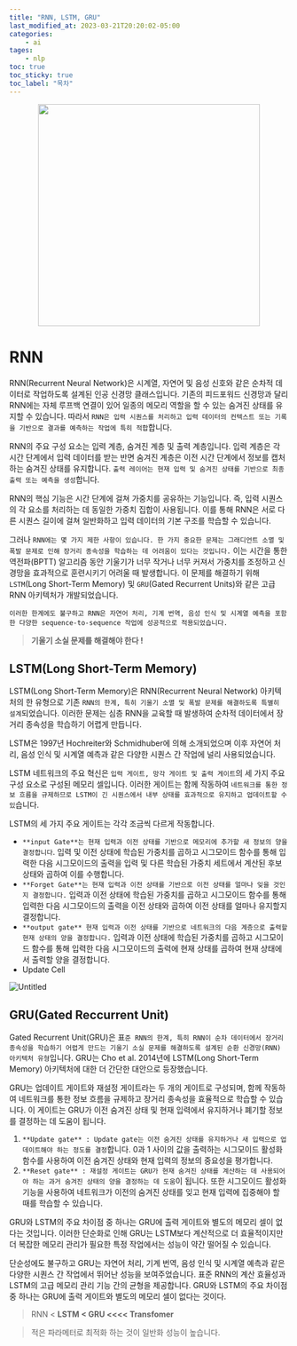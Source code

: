 ```yaml
---
title: "RNN, LSTM, GRU"
last_modified_at: 2023-03-21T20:20:02-05:00
categories:
    - ai
tages:
    - nlp
toc: true
toc_sticky: true
toc_label: "목차"
---
```



<p align="center">
<img src="../../../image/ai.png" 
width="400" height="400"/>
</p>




# RNN

RNN(Recurrent Neural Network)은 시계열, 자연어 및 음성 신호와 같은 순차적 데이터로 작업하도록 설계된 인공 신경망 클래스입니다. 기존의 피드포워드 신경망과 달리 RNN에는 자체 루프백 연결이 있어 일종의 메모리 역할을 할 수 있는 숨겨진 상태를 유지할 수 있습니다. 따라서 `RNN은 입력 시퀀스를 처리하고 입력 데이터의 컨텍스트 또는 기록을 기반으로 결과를 예측하는 작업에 특히 적합`합니다.

RNN의 주요 구성 요소는 입력 계층, 숨겨진 계층 및 출력 계층입니다. 입력 계층은 각 시간 단계에서 입력 데이터를 받는 반면 숨겨진 계층은 이전 시간 단계에서 정보를 캡처하는 숨겨진 상태를 유지합니다. `출력 레이어는 현재 입력 및 숨겨진 상태를 기반으로 최종 출력 또는 예측을 생성`합니다.

RNN의 핵심 기능은 시간 단계에 걸쳐 가중치를 공유하는 기능입니다. 즉, 입력 시퀀스의 각 요소를 처리하는 데 동일한 가중치 집합이 사용됩니다. 이를 통해 RNN은 서로 다른 시퀀스 길이에 걸쳐 일반화하고 입력 데이터의 기본 구조를 학습할 수 있습니다.

그러나 `RNN에는 몇 가지 제한 사항이 있습니다. 한 가지 중요한 문제는 그래디언트 소멸 및 폭발 문제로 인해 장거리 종속성을 학습하는 데 어려움이 있다는 것입니다.` 이는 시간을 통한 역전파(BPTT) 알고리즘 동안 기울기가 너무 작거나 너무 커져서 가중치를 조정하고 신경망을 효과적으로 훈련시키기 어려울 때 발생합니다. 이 문제를 해결하기 위해 `LSTM`(Long Short-Term Memory) 및 `GRU`(Gated Recurrent Units)와 같은 고급 RNN 아키텍처가 개발되었습니다.

`이러한 한계에도 불구하고 RNN은 자연어 처리, 기계 번역, 음성 인식 및 시계열 예측을 포함한 다양한 sequence-to-sequence 작업에 성공적으로 적용되었습니다.`

> **기울기 소실 문제를 해결해야 한다 !**
> 

## LSTM(Long Short-Term Memory)

LSTM(Long Short-Term Memory)은 RNN(Recurrent Neural Network) 아키텍처의 한 유형으로 기존 `RNN의 한계, 특히 기울기 소멸 및 폭발 문제를 해결하도록 특별히 설계`되었습니다. 이러한 문제는 심층 RNN을 교육할 때 발생하여 순차적 데이터에서 장거리 종속성을 학습하기 어렵게 만듭니다.

LSTM은 1997년 Hochreiter와 Schmidhuber에 의해 소개되었으며 이후 자연어 처리, 음성 인식 및 시계열 예측과 같은 다양한 시퀀스 간 작업에 널리 사용되었습니다.

LSTM 네트워크의 주요 혁신은 `입력 게이트, 망각 게이트 및 출력 게이트`의 세 가지 주요 구성 요소로 구성된 메모리 셀입니다. 이러한 게이트는 함께 작동하여 `네트워크를 통한 정보 흐름을 규제하므로 LSTM이 긴 시퀀스에서 내부 상태를 효과적으로 유지하고 업데이트할 수 있`습니다.

LSTM의 세 가지 주요 게이트는 각각 조금씩 다르게 작동합니다.

- `**input Gate**는 현재 입력과 이전 상태를 기반으로 메모리에 추가할 새 정보의 양을 결정합니다`. 입력 및 이전 상태에 학습된 가중치를 곱하고 시그모이드 함수를 통해 입력한 다음 시그모이드의 출력을 입력 및 다른 학습된 가중치 세트에서 계산된 후보 상태와 곱하여 이를 수행합니다.
- `**Forget Gate**는 현재 입력과 이전 상태를 기반으로 이전 상태를 얼마나 잊을 것인지 결정합니다.` 입력과 이전 상태에 학습된 가중치를 곱하고 시그모이드 함수를 통해 입력한 다음 시그모이드의 출력을 이전 상태와 곱하여 이전 상태를 얼마나 유지할지 결정합니다.
- `**output gate** 현재 입력과 이전 상태를 기반으로 네트워크의 다음 계층으로 출력할 현재 상태의 양을 결정합니다.` 입력과 이전 상태에 학습된 가중치를 곱하고 시그모이드 함수를 통해 입력한 다음 시그모이드의 출력에 현재 상태를 곱하여 현재 상태에서 출력할 양을 결정합니다.
- Update Cell

![Untitled](https://s3-us-west-2.amazonaws.com/secure.notion-static.com/c4b99ef2-1d31-479a-bf49-e339559cc79b/Untitled.png)

## GRU(Gated Reccurrent Unit)

Gated Recurrent Unit(GRU)은 표`준 RNN의 한계, 특히 RNN이 순차 데이터에서 장거리 종속성을 학습하기 어렵게 만드는 기울기 소실 문제를 해결하도록 설계된 순환 신경망(RNN) 아키텍처 유형`입니다. GRU는 Cho et al. 2014년에 LSTM(Long Short-Term Memory) 아키텍처에 대한 더 간단한 대안으로 등장했습니다.

GRU는 업데이트 게이트와 재설정 게이트라는 두 개의 게이트로 구성되며, 함께 작동하여 네트워크를 통한 정보 흐름을 규제하고 장거리 종속성을 효율적으로 학습할 수 있습니다. 이 게이트는 GRU가 이전 숨겨진 상태 및 현재 입력에서 유지하거나 폐기할 정보를 결정하는 데 도움이 됩니다.

1. `**Update gate** : Update gate는 이전 숨겨진 상태를 유지하거나 새 입력으로 업데이트해야 하는 정도를 결정`합니다. 0과 1 사이의 값을 출력하는 시그모이드 활성화 함수를 사용하여 이전 숨겨진 상태와 현재 입력의 정보의 중요성을 평가합니다.
2. `**Reset gate** : 재설정 게이트는 GRU가 현재 숨겨진 상태를 계산하는 데 사용되어야 하는 과거 숨겨진 상태의 양을 결정하는 데 도움`이 됩니다. 또한 시그모이드 활성화 기능을 사용하여 네트워크가 이전의 숨겨진 상태를 잊고 현재 입력에 집중해야 할 때를 학습할 수 있습니다.

GRU와 LSTM의 주요 차이점 중 하나는 GRU에 출력 게이트와 별도의 메모리 셀이 없다는 것입니다. 이러한 단순화로 인해 GRU는 LSTM보다 계산적으로 더 효율적이지만 더 복잡한 메모리 관리가 필요한 특정 작업에서는 성능이 약간 떨어질 수 있습니다.

단순성에도 불구하고 GRU는 자연어 처리, 기계 번역, 음성 인식 및 시계열 예측과 같은 다양한 시퀀스 간 작업에서 뛰어난 성능을 보여주었습니다. 표준 RNN의 계산 효율성과 LSTM의 고급 메모리 관리 기능 간의 균형을 제공합니다. GRU와 LSTM의 주요 차이점 중 하나는 GRU에 출력 게이트와 별도의 메모리 셀이 없다는 것이다.

> RNN < **LSTM < GRU <<<< Transfomer**
> 

> 적은 파라메터로 최적화 하는 것이 일반화 성능이 높습니다.
>